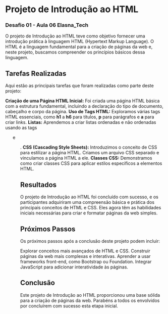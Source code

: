 
# Projeto de Introdução ao HTML

### Desafio  01 - Aula 06 Elasna_Tech

O projeto de Introdução ao HTML teve como objetivo fornecer uma introdução prática à linguagem HTML (Hypertext Markup Language). O HTML é a linguagem fundamental para a criação de páginas da web e, neste projeto, buscamos compreender os princípios básicos dessa linguagem.

## Tarefas Realizadas
Aqui estão as principais tarefas que foram realizadas como parte deste projeto:

**Criação de uma Página HTML Inicial:** Foi criada uma página HTML básica com a estrutura fundamental, incluindo a declaração do tipo de documento, cabeçalho e corpo da página.
**Uso de Tags HTML:**  Exploramos várias tags HTML essenciais, como **h1** a **h6** para títulos, **p** para parágrafos e **a** para criar links.
**Listas:** Aprendemos a criar listas ordenadas e não ordenadas usando as tags <ol> e <ul>.
**CSS (Cascading Style Sheets):** Introduzimos o conceito de CSS para estilizar a página HTML. Criamos um arquivo CSS separado e vinculamos a página HTML a ele.
**Classes CSS:** Demonstramos como criar classes CSS para aplicar estilos específicos a elementos HTML.

## Resultados

O projeto de Introdução ao HTML foi concluído com sucesso, e os participantes adquiriram uma compreensão básica e prática dos principais conceitos de HTML e CSS. Eles agora têm as habilidades iniciais necessárias para criar e formatar páginas da web simples.

## Próximos Passos
Os próximos passos após a conclusão deste projeto podem incluir:

Explorar conceitos mais avançados de HTML e CSS.
Construir páginas da web mais complexas e interativas.
Aprender a usar frameworks front-end, como Bootstrap ou Foundation.
Integrar JavaScript para adicionar interatividade às páginas.


## Conclusão
Este projeto de Introdução ao HTML proporcionou uma base sólida para a criação de páginas da web. Parabéns a todos os envolvidos por concluírem com sucesso esta etapa inicial. 


